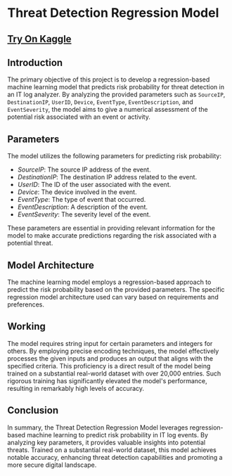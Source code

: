 # Threat Detection Regression Model

## [Try On Kaggle](https://www.kaggle.com/code/tanxena/threat-detection/notebook)

## Introduction

The primary objective of this project is to develop a regression-based machine learning model that predicts risk probability for threat detection in an IT log analyzer. By analyzing the provided parameters such as `SourceIP`, `DestinationIP`, `UserID`, `Device`, `EventType`, `EventDescription`, and `EventSeverity`, the model aims to give a numerical assessment of the potential risk associated with an event or activity.

## Parameters

The model utilizes the following parameters for predicting risk probability:

- _SourceIP_: The source IP address of the event.
- _DestinationIP_: The destination IP address related to the event.
- _UserID_: The ID of the user associated with the event.
- _Device_: The device involved in the event.
- _EventType_: The type of event that occurred.
- _EventDescription_: A description of the event.
- _EventSeverity_: The severity level of the event.

These parameters are essential in providing relevant information for the model to make accurate predictions regarding the risk associated with a potential threat.

## Model Architecture

The machine learning model employs a regression-based approach to predict the risk probability based on the provided parameters. The specific regression model architecture used can vary based on requirements and preferences.

## Working

The model requires string input for certain parameters and integers for others. By employing precise encoding techniques, the model effectively processes the given inputs and produces an output that aligns with the specified criteria. This proficiency is a direct result of the model being trained on a substantial real-world dataset with over 20,000 entries. Such rigorous training has significantly elevated the model's performance, resulting in remarkably high levels of accuracy.

## Conclusion

In summary, the Threat Detection Regression Model leverages regression-based machine learning to predict risk probability in IT log events. By analyzing key parameters, it provides valuable insights into potential threats. Trained on a substantial real-world dataset, this model achieves notable accuracy, enhancing threat detection capabilities and promoting a more secure digital landscape.

